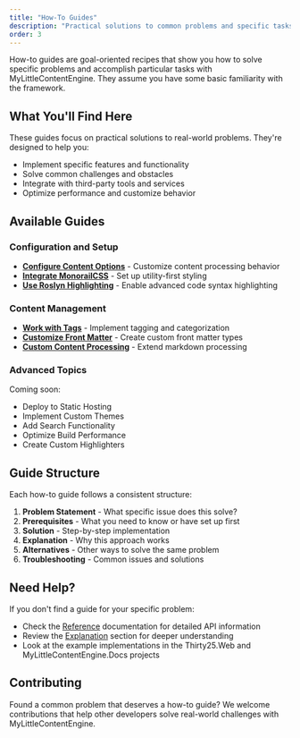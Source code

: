 ```yaml
---
title: "How-To Guides"
description: "Practical solutions to common problems and specific tasks"
order: 3
---
```


How-to guides are goal-oriented recipes that show you how to solve specific problems and accomplish particular tasks with MyLittleContentEngine. They assume you have some basic familiarity with the framework.

## What You'll Find Here

These guides focus on practical solutions to real-world problems. They're designed to help you:

- Implement specific features and functionality
- Solve common challenges and obstacles
- Integrate with third-party tools and services
- Optimize performance and customize behavior

## Available Guides

### Configuration and Setup
- **[Configure Content Options](configure-content-options.md)** - Customize content processing behavior
- **[Integrate MonorailCSS](integrate-monorailcss.md)** - Set up utility-first styling
- **[Use Roslyn Highlighting](use-roslyn-highlighting.md)** - Enable advanced code syntax highlighting

### Content Management
- **[Work with Tags](work-with-tags.md)** - Implement tagging and categorization
- **[Customize Front Matter](customize-front-matter.md)** - Create custom front matter types
- **[Custom Content Processing](custom-content-processing.md)** - Extend markdown processing

### Advanced Topics
Coming soon:
- Deploy to Static Hosting
- Implement Custom Themes
- Add Search Functionality
- Optimize Build Performance
- Create Custom Highlighters

## Guide Structure

Each how-to guide follows a consistent structure:

1. **Problem Statement** - What specific issue does this solve?
2. **Prerequisites** - What you need to know or have set up first
3. **Solution** - Step-by-step implementation
4. **Explanation** - Why this approach works
5. **Alternatives** - Other ways to solve the same problem
6. **Troubleshooting** - Common issues and solutions

## Need Help?

If you don't find a guide for your specific problem:

- Check the [Reference](../reference/index.md) documentation for detailed API information
- Review the [Explanation](../explanation/index.md) section for deeper understanding
- Look at the example implementations in the Thirty25.Web and MyLittleContentEngine.Docs projects

## Contributing

Found a common problem that deserves a how-to guide? We welcome contributions that help other developers solve real-world challenges with MyLittleContentEngine.